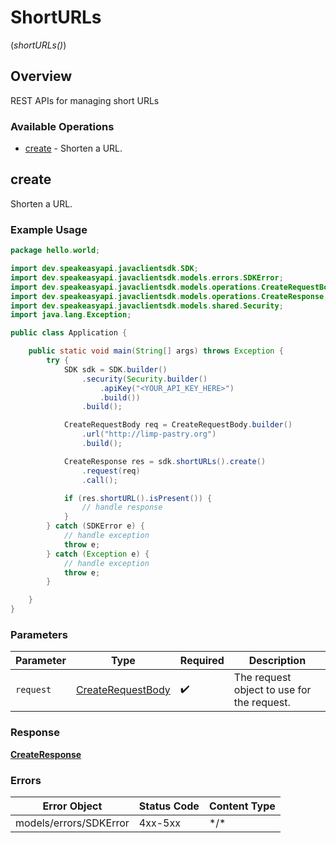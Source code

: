 # ShortURLs
(*shortURLs()*)

## Overview

REST APIs for managing short URLs

### Available Operations

* [create](#create) - Shorten a URL.

## create

Shorten a URL.

### Example Usage

```java
package hello.world;

import dev.speakeasyapi.javaclientsdk.SDK;
import dev.speakeasyapi.javaclientsdk.models.errors.SDKError;
import dev.speakeasyapi.javaclientsdk.models.operations.CreateRequestBody;
import dev.speakeasyapi.javaclientsdk.models.operations.CreateResponse;
import dev.speakeasyapi.javaclientsdk.models.shared.Security;
import java.lang.Exception;

public class Application {

    public static void main(String[] args) throws Exception {
        try {
            SDK sdk = SDK.builder()
                .security(Security.builder()
                    .apiKey("<YOUR_API_KEY_HERE>")
                    .build())
                .build();

            CreateRequestBody req = CreateRequestBody.builder()
                .url("http://limp-pastry.org")
                .build();

            CreateResponse res = sdk.shortURLs().create()
                .request(req)
                .call();

            if (res.shortURL().isPresent()) {
                // handle response
            }
        } catch (SDKError e) {
            // handle exception
            throw e;
        } catch (Exception e) {
            // handle exception
            throw e;
        }

    }
}
```

### Parameters

| Parameter                                                         | Type                                                              | Required                                                          | Description                                                       |
| ----------------------------------------------------------------- | ----------------------------------------------------------------- | ----------------------------------------------------------------- | ----------------------------------------------------------------- |
| `request`                                                         | [CreateRequestBody](../../models/operations/CreateRequestBody.md) | :heavy_check_mark:                                                | The request object to use for the request.                        |

### Response

**[CreateResponse](../../models/operations/CreateResponse.md)**

### Errors

| Error Object           | Status Code            | Content Type           |
| ---------------------- | ---------------------- | ---------------------- |
| models/errors/SDKError | 4xx-5xx                | \*\/*                  |
